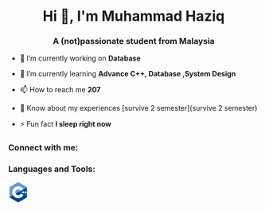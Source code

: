 <h1 align="center">Hi 👋, I'm Muhammad Haziq</h1>
<h3 align="center">A (not)passionate student from Malaysia</h3>

- 🔭 I’m currently working on **Database**

- 🌱 I’m currently learning **Advance C++, Database ,System Design**

- 📫 How to reach me **207**

- 📄 Know about my experiences [survive 2 semester](survive 2 semester)

- ⚡ Fun fact **I sleep right now**

<h3 align="left">Connect with me:</h3>
<p align="left">
</p>

<h3 align="left">Languages and Tools:</h3>
<p align="left"> <a href="https://www.w3schools.com/cpp/" target="_blank" rel="noreferrer"> <img src="https://raw.githubusercontent.com/devicons/devicon/master/icons/cplusplus/cplusplus-original.svg" alt="cplusplus" width="40" height="40"/> </a> </p>
